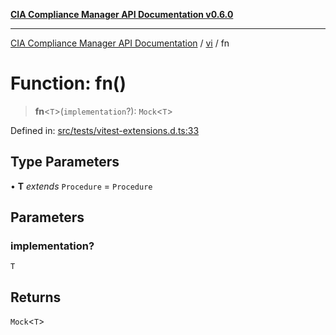 [**CIA Compliance Manager API Documentation v0.6.0**](../../../README.md)

***

[CIA Compliance Manager API Documentation](../../../globals.md) / [vi](../README.md) / fn

# Function: fn()

> **fn**\<`T`\>(`implementation`?): `Mock`\<`T`\>

Defined in: [src/tests/vitest-extensions.d.ts:33](https://github.com/Hack23/cia-compliance-manager/blob/main/src/tests/vitest-extensions.d.ts#L33)

## Type Parameters

• **T** *extends* `Procedure` = `Procedure`

## Parameters

### implementation?

`T`

## Returns

`Mock`\<`T`\>
